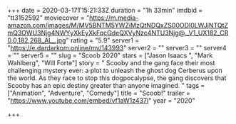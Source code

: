 +++
date = 2020-03-17T15:21:33Z
duration = "1h 33min"
imdbid = "tt3152592"
moviecover = "https://m.media-amazon.com/images/M/MV5BNTM5YWZiMzQtNDQxZS00ODI0LWJjNTQtZmQ3OWU3Njg4NWYyXkEyXkFqcGdeQXVyNzc4NTU3Njg@._V1_UX182_CR0,0,182,268_AL_.jpg"
rating = "5.9"
server1 = "https://e.dardarkom.online/mv/143993"
server2 = ""
server3 = ""
server4 = ""
server5 = ""
slug = "Scoob 2020"
stars = ["Jason Isaacs ", "Mark Wahlberg", "Will Forte"]
story = " Scooby and the gang face their most challenging mystery ever: a plot to unleash the ghost dog Cerberus upon the world. As they race to stop this dogpocalypse, the gang discovers that Scooby has an epic destiny greater than anyone imagined. "
tags = ["Animation", "Adventure", "Comedy"]
title = "Scoob!"
trailer = "https://www.youtube.com/embed/vf1aW1z437I"
year = "2020"

+++
